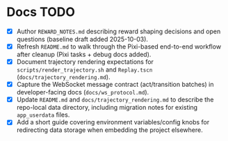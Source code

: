 # Docs TODO

- [x] Author `REWARD_NOTES.md` describing reward shaping decisions and open questions (baseline draft added 2025-10-03).
- [x] Refresh `README.md` to walk through the Pixi-based end-to-end workflow after cleanup (Pixi tasks + debug docs added).
- [x] Document trajectory rendering expectations for `scripts/render_trajectory.sh` and `Replay.tscn` (`docs/trajectory_rendering.md`).
- [x] Capture the WebSocket message contract (act/transition batches) in developer-facing docs (`docs/ws_protocol.md`).
- [x] Update `README.md` and `docs/trajectory_rendering.md` to describe the repo-local data directory, including migration notes for existing `app_userdata` files.
- [x] Add a short guide covering environment variables/config knobs for redirecting data storage when embedding the project elsewhere.
